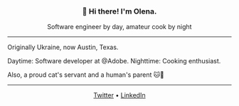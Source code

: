 <h3 align="center">👋 Hi there! I'm Olena.</h3>
<p align="center">Software engineer by day, amateur cook by night</p>

---

Originally Ukraine, now Austin, Texas.

Daytime: Software developer at @Adobe. Nighttime: Cooking enthusiast.

Also, a proud cat's servant and a human's parent 🐱👶

---

<p align="center">
  <a href="https://twitter.com/lenaorobei">Twitter</a>  •
  <a href="https://www.linkedin.com/in/olenaorobei/">LinkedIn</a>
</p>
